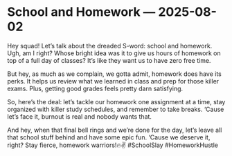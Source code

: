 # School and Homework — 2025-08-02

Hey squad! Let’s talk about the dreaded S-word: school and homework. Ugh, am I right? Whose bright idea was it to give us hours of homework on top of a full day of classes? It’s like they want us to have zero free time.

But hey, as much as we complain, we gotta admit, homework does have its perks. It helps us review what we learned in class and prep for those killer exams. Plus, getting good grades feels pretty darn satisfying.

So, here’s the deal: let’s tackle our homework one assignment at a time, stay organized with killer study schedules, and remember to take breaks. ‘Cause let’s face it, burnout is real and nobody wants that.

And hey, when that final bell rings and we’re done for the day, let’s leave all that school stuff behind and have some epic fun. ‘Cause we deserve it, right? Stay fierce, homework warriors!🔥✌️ #SchoolSlay #HomeworkHustle